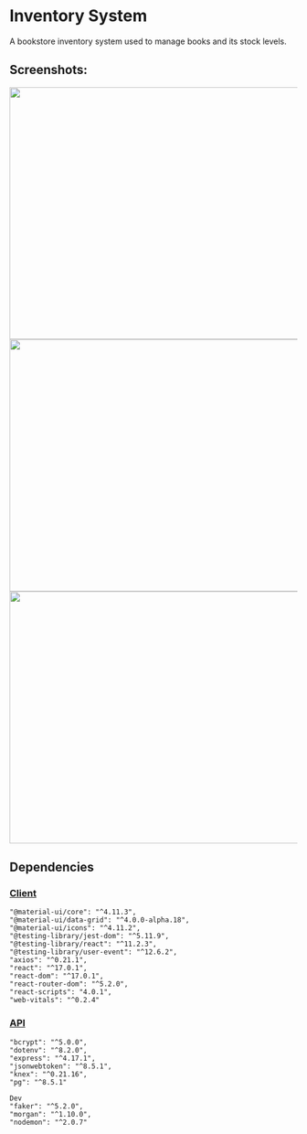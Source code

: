 # Inventory System

A bookstore inventory system used to manage books and its stock levels.

## Screenshots:

<p align="center">
  <img src="./docs/AlertSystem.png" width="583" height="441">
  <img src="./docs/LoginPage.png" width="583" height="441">
  <img src="./docs/HomePage.png" width="583" height="441">
</p>

## Dependencies

### [Client](./frontend)

    "@material-ui/core": "^4.11.3",
    "@material-ui/data-grid": "^4.0.0-alpha.18",
    "@material-ui/icons": "^4.11.2",
    "@testing-library/jest-dom": "^5.11.9",
    "@testing-library/react": "^11.2.3",
    "@testing-library/user-event": "^12.6.2",
    "axios": "^0.21.1",
    "react": "^17.0.1",
    "react-dom": "^17.0.1",
    "react-router-dom": "^5.2.0",
    "react-scripts": "4.0.1",
    "web-vitals": "^0.2.4"

### [API](./backend)

    "bcrypt": "^5.0.0",
    "dotenv": "^8.2.0",
    "express": "^4.17.1",
    "jsonwebtoken": "^8.5.1",
    "knex": "^0.21.16",
    "pg": "^8.5.1"

    Dev
    "faker": "^5.2.0",
    "morgan": "^1.10.0",
    "nodemon": "^2.0.7"
